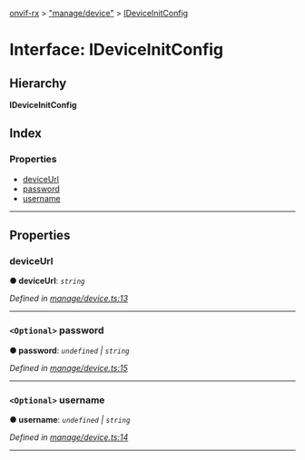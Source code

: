 [onvif-rx](../README.md) > ["manage/device"](../modules/_manage_device_.md) > [IDeviceInitConfig](../interfaces/_manage_device_.ideviceinitconfig.md)

# Interface: IDeviceInitConfig

## Hierarchy

**IDeviceInitConfig**

## Index

### Properties

* [deviceUrl](_manage_device_.ideviceinitconfig.md#deviceurl)
* [password](_manage_device_.ideviceinitconfig.md#password)
* [username](_manage_device_.ideviceinitconfig.md#username)

---

## Properties

<a id="deviceurl"></a>

###  deviceUrl

**● deviceUrl**: *`string`*

*Defined in [manage/device.ts:13](https://github.com/patrickmichalina/onvif-rx/blob/f117e44/src/manage/device.ts#L13)*

___
<a id="password"></a>

### `<Optional>` password

**● password**: *`undefined` \| `string`*

*Defined in [manage/device.ts:15](https://github.com/patrickmichalina/onvif-rx/blob/f117e44/src/manage/device.ts#L15)*

___
<a id="username"></a>

### `<Optional>` username

**● username**: *`undefined` \| `string`*

*Defined in [manage/device.ts:14](https://github.com/patrickmichalina/onvif-rx/blob/f117e44/src/manage/device.ts#L14)*

___

